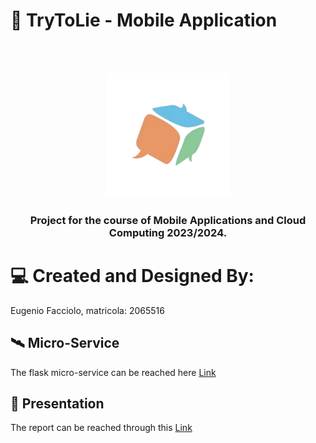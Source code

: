 # 🎲 TryToLie - Mobile Application
<br />
<br />
<p align="center">
    <img src="app/src/main/assets/logo_trytolie.png" alt="TryToLie Logo" height="200">
  <h3 align="center"> Project for the course of Mobile Applications and Cloud Computing 2023/2024. </h3>
<p>


# 💻 Created and Designed By:

Eugenio Facciolo, matricola: 2065516

## 🛰️ Micro-Service

The flask micro-service can be reached here <a href="https://github.com/EFProject/TryToLie-MicroService-MACC">Link</a>

## 📖 Presentation

The report can be reached through this <a href="https://docs.google.com/presentation">Link</a>

